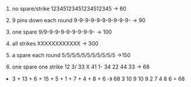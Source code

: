 1. no spare/strike
12345123451234512345 -> 60

2. 9 pins down each round
9-9-9-9-9-9-9-9-9-9- -> 90

3. one spare
9/9-9-9-9-9-9-9-9-9- -> 100

4. all strikes
XXXXXXXXXXXX -> 300

5. a spare each round
5/5/5/5/5/5/5/5/5/5/5 ->150

6. one spare one strike
12 3/ 33 X 41 1- 34 22 44 33  -> 68
* 3 + 13 + 6 + 15 + 5 + 1 + 7 + 4 + 8 + 6 -》 68
3 10 9 10 9 2 7 4 8 6 = 68